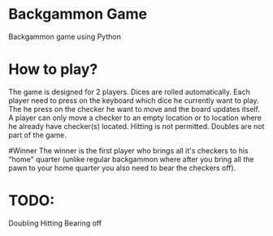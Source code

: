 # Backgammon Game
 Backgammon game using Python 

# How to play?
The game is designed for 2 players. Dices are rolled automatically.
Each player need to press on the keyboard which dice he currently want to play.
The he press on the checker he want to move and the board updates itself.
A player can only move a checker to an empty location or to location where he already have checker(s) located.
Hitting is not permitted.
Doubles are not part of the game.

#Winner
The winner is the first player who brings all it's checkers to his "home" quarter (unlike regular backgammon where after you bring all the pawn to your home quarter you also need to bear the checkers off). 

# TODO:
Doubling
Hitting
Bearing off

